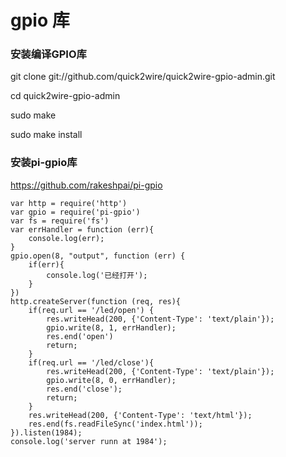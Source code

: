 # gpio 库

### 安装编译GPIO库

git clone git://github.com/quick2wire/quick2wire-gpio-admin.git

cd quick2wire-gpio-admin

sudo make

sudo make install

### 安装pi-gpio库
https://github.com/rakeshpai/pi-gpio

```
var http = require('http')
var gpio = require('pi-gpio')
var fs = require('fs')
var errHandler = function (err){
    console.log(err);
}
gpio.open(8, "output", function (err) {
    if(err){
        console.log('已经打开');
    }
})
http.createServer(function (req, res){
    if(req.url == '/led/open') {
        res.writeHead(200, {'Content-Type': 'text/plain'});
        gpio.write(8, 1, errHandler);
        res.end('open')
        return;
    }
    if(req.url == '/led/close'){
        res.writeHead(200, {'Content-Type': 'text/plain'});
        gpio.write(8, 0, errHandler);
        res.end('close');
        return;
    }
    res.writeHead(200, {'Content-Type': 'text/html'});
    res.end(fs.readFileSync('index.html'));
}).listen(1984);
console.log('server runn at 1984');
```